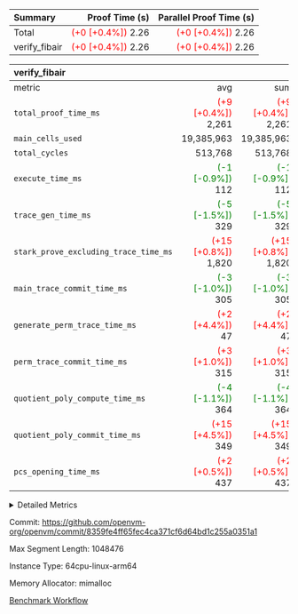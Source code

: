 | Summary | Proof Time (s) | Parallel Proof Time (s) |
|:---|---:|---:|
| Total | <span style='color: red'>(+0 [+0.4%])</span> 2.26 | <span style='color: red'>(+0 [+0.4%])</span> 2.26 |
| verify_fibair | <span style='color: red'>(+0 [+0.4%])</span> 2.26 | <span style='color: red'>(+0 [+0.4%])</span> 2.26 |


| verify_fibair |||||
|:---|---:|---:|---:|---:|
|metric|avg|sum|max|min|
| `total_proof_time_ms ` | <span style='color: red'>(+9 [+0.4%])</span> 2,261 | <span style='color: red'>(+9 [+0.4%])</span> 2,261 | <span style='color: red'>(+9 [+0.4%])</span> 2,261 | <span style='color: red'>(+9 [+0.4%])</span> 2,261 |
| `main_cells_used     ` |  19,385,963 |  19,385,963 |  19,385,963 |  19,385,963 |
| `total_cycles        ` |  513,768 |  513,768 |  513,768 |  513,768 |
| `execute_time_ms     ` | <span style='color: green'>(-1 [-0.9%])</span> 112 | <span style='color: green'>(-1 [-0.9%])</span> 112 | <span style='color: green'>(-1 [-0.9%])</span> 112 | <span style='color: green'>(-1 [-0.9%])</span> 112 |
| `trace_gen_time_ms   ` | <span style='color: green'>(-5 [-1.5%])</span> 329 | <span style='color: green'>(-5 [-1.5%])</span> 329 | <span style='color: green'>(-5 [-1.5%])</span> 329 | <span style='color: green'>(-5 [-1.5%])</span> 329 |
| `stark_prove_excluding_trace_time_ms` | <span style='color: red'>(+15 [+0.8%])</span> 1,820 | <span style='color: red'>(+15 [+0.8%])</span> 1,820 | <span style='color: red'>(+15 [+0.8%])</span> 1,820 | <span style='color: red'>(+15 [+0.8%])</span> 1,820 |
| `main_trace_commit_time_ms` | <span style='color: green'>(-3 [-1.0%])</span> 305 | <span style='color: green'>(-3 [-1.0%])</span> 305 | <span style='color: green'>(-3 [-1.0%])</span> 305 | <span style='color: green'>(-3 [-1.0%])</span> 305 |
| `generate_perm_trace_time_ms` | <span style='color: red'>(+2 [+4.4%])</span> 47 | <span style='color: red'>(+2 [+4.4%])</span> 47 | <span style='color: red'>(+2 [+4.4%])</span> 47 | <span style='color: red'>(+2 [+4.4%])</span> 47 |
| `perm_trace_commit_time_ms` | <span style='color: red'>(+3 [+1.0%])</span> 315 | <span style='color: red'>(+3 [+1.0%])</span> 315 | <span style='color: red'>(+3 [+1.0%])</span> 315 | <span style='color: red'>(+3 [+1.0%])</span> 315 |
| `quotient_poly_compute_time_ms` | <span style='color: green'>(-4 [-1.1%])</span> 364 | <span style='color: green'>(-4 [-1.1%])</span> 364 | <span style='color: green'>(-4 [-1.1%])</span> 364 | <span style='color: green'>(-4 [-1.1%])</span> 364 |
| `quotient_poly_commit_time_ms` | <span style='color: red'>(+15 [+4.5%])</span> 349 | <span style='color: red'>(+15 [+4.5%])</span> 349 | <span style='color: red'>(+15 [+4.5%])</span> 349 | <span style='color: red'>(+15 [+4.5%])</span> 349 |
| `pcs_opening_time_ms ` | <span style='color: red'>(+2 [+0.5%])</span> 437 | <span style='color: red'>(+2 [+0.5%])</span> 437 | <span style='color: red'>(+2 [+0.5%])</span> 437 | <span style='color: red'>(+2 [+0.5%])</span> 437 |



<details>
<summary>Detailed Metrics</summary>

|  | verify_program_compile_ms | total_cells | stark_prove_excluding_trace_time_ms | quotient_poly_compute_time_ms | quotient_poly_commit_time_ms | perm_trace_commit_time_ms | pcs_opening_time_ms | main_trace_commit_time_ms |
| --- | --- | --- | --- | --- | --- | --- | --- |
|  | 4 | 65,536 | 66 | 3 | 13 | 0 | 32 | 16 | 

| air_name | rows | quotient_deg | main_cols | interactions | constraints | cells |
| --- | --- | --- | --- | --- | --- | --- |
| AccessAdapterAir<2> |  | 4 |  | 5 | 12 |  | 
| AccessAdapterAir<4> |  | 4 |  | 5 | 12 |  | 
| AccessAdapterAir<8> |  | 4 |  | 5 | 12 |  | 
| FibonacciAir | 32,768 | 1 | 2 |  | 5 | 65,536 | 
| FriReducedOpeningAir |  | 4 |  | 35 | 59 |  | 
| NativePoseidon2Air<BabyBearParameters>, 1> |  | 4 |  | 176 | 590 |  | 
| PhantomAir |  | 4 |  | 3 | 4 |  | 
| ProgramAir |  | 1 |  | 1 | 4 |  | 
| VariableRangeCheckerAir |  | 1 |  | 1 | 4 |  | 
| VmAirWrapper<BranchNativeAdapterAir, BranchEqualCoreAir<1> |  | 2 |  | 11 | 23 |  | 
| VmAirWrapper<JalNativeAdapterAir, JalCoreAir> |  | 4 |  | 7 | 6 |  | 
| VmAirWrapper<NativeAdapterAir<2, 0>, PublicValuesCoreAir> |  | 4 |  | 11 | 22 |  | 
| VmAirWrapper<NativeAdapterAir<2, 1>, FieldArithmeticCoreAir> |  | 4 |  | 15 | 23 |  | 
| VmAirWrapper<NativeLoadStoreAdapterAir<1>, NativeLoadStoreCoreAir<1> |  | 4 |  | 15 | 20 |  | 
| VmAirWrapper<NativeLoadStoreAdapterAir<4>, NativeLoadStoreCoreAir<4> |  | 4 |  | 15 | 20 |  | 
| VmAirWrapper<NativeVectorizedAdapterAir<4>, FieldExtensionCoreAir> |  | 4 |  | 15 | 23 |  | 
| VmConnectorAir |  | 4 |  | 3 | 8 |  | 
| VolatileBoundaryAir |  | 4 |  | 4 | 16 |  | 

| group | trace_gen_time_ms | total_proof_time_ms | total_cycles | total_cells | stark_prove_excluding_trace_time_ms | quotient_poly_compute_time_ms | quotient_poly_commit_time_ms | perm_trace_commit_time_ms | pcs_opening_time_ms | main_trace_commit_time_ms | main_cells_used | generate_perm_trace_time_ms | execute_time_ms |
| --- | --- | --- | --- | --- | --- | --- | --- | --- | --- | --- | --- | --- | --- |
| verify_fibair | 329 | 2,261 | 513,768 | 50,178,200 | 1,820 | 364 | 349 | 315 | 437 | 305 | 19,385,963 | 47 | 112 | 

| group | air_name | rows | prep_cols | perm_cols | main_cols | cells |
| --- | --- | --- | --- | --- | --- | --- |
| verify_fibair | AccessAdapterAir<2> | 65,536 |  | 16 | 11 | 1,769,472 | 
| verify_fibair | AccessAdapterAir<4> | 32,768 |  | 16 | 13 | 950,272 | 
| verify_fibair | AccessAdapterAir<8> | 128 |  | 16 | 17 | 4,224 | 
| verify_fibair | FriReducedOpeningAir | 512 |  | 76 | 64 | 71,680 | 
| verify_fibair | NativePoseidon2Air<BabyBearParameters>, 1> | 16,384 |  | 356 | 399 | 12,369,920 | 
| verify_fibair | PhantomAir | 16,384 |  | 8 | 6 | 229,376 | 
| verify_fibair | ProgramAir | 8,192 |  | 8 | 10 | 147,456 | 
| verify_fibair | VariableRangeCheckerAir | 262,144 | 2 | 8 | 1 | 2,359,296 | 
| verify_fibair | VmAirWrapper<BranchNativeAdapterAir, BranchEqualCoreAir<1> | 131,072 |  | 28 | 23 | 6,684,672 | 
| verify_fibair | VmAirWrapper<JalNativeAdapterAir, JalCoreAir> | 16,384 |  | 12 | 10 | 360,448 | 
| verify_fibair | VmAirWrapper<NativeAdapterAir<2, 1>, FieldArithmeticCoreAir> | 262,144 |  | 20 | 30 | 13,107,200 | 
| verify_fibair | VmAirWrapper<NativeLoadStoreAdapterAir<1>, NativeLoadStoreCoreAir<1> | 131,072 |  | 36 | 25 | 7,995,392 | 
| verify_fibair | VmAirWrapper<NativeLoadStoreAdapterAir<4>, NativeLoadStoreCoreAir<4> | 16,384 |  | 36 | 34 | 1,146,880 | 
| verify_fibair | VmAirWrapper<NativeVectorizedAdapterAir<4>, FieldExtensionCoreAir> | 8,192 |  | 20 | 40 | 491,520 | 
| verify_fibair | VmConnectorAir | 2 | 1 | 8 | 4 | 24 | 
| verify_fibair | VolatileBoundaryAir | 131,072 |  | 8 | 11 | 2,490,368 | 

</details>


Commit: https://github.com/openvm-org/openvm/commit/8359fe4ff65fec4ca371cf6d64bd1c255a0351a1

Max Segment Length: 1048476

Instance Type: 64cpu-linux-arm64

Memory Allocator: mimalloc

[Benchmark Workflow](https://github.com/openvm-org/openvm/actions/runs/12935532092)
